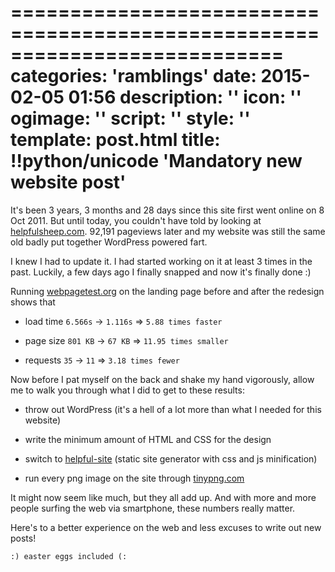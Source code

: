 ===========================================================================
categories: 'ramblings'
date: 2015-02-05 01:56
description: ''
icon: ''
ogimage: ''
script: ''
style: ''
template: post.html
title: !!python/unicode 'Mandatory new website post'
===========================================================================

It's been 3 years, 3 months and 28 days since this site first went online on 8 Oct 2011. But until today, you couldn't have told by looking at [helpfulsheep.com](http://helpfulsheep.com/). 92,191 pageviews later and my website was still the same old badly put together WordPress powered fart.

I knew I had to update it. I had started working on it at least 3 times in the past. Luckily, a few days ago I finally snapped and now it's finally done :)

Running [webpagetest.org](http://www.webpagetest.org/) on the landing page before and after the redesign shows that

* load time `6.566s` &rarr; `1.116s` &rArr; `5.88 times faster`

* page size `801 KB` &rarr; `67 KB` &rArr; `11.95 times smaller`

* requests `35` &rarr; `11` &rArr; `3.18 times fewer`

Now before I pat myself on the back and shake my hand vigorously, allow me to walk you through what I did to get to these results:

* throw out WordPress (it's a hell of a lot more than what I needed for this website)

* write the minimum amount of HTML and CSS for the design

* switch to [helpful-site](https://github.com/g4b1nagy/helpful-site) (static site generator with css and js minification)

* run every png image on the site through [tinypng.com](https://tinypng.com/)

It might now seem like much, but they all add up. And with more and more people surfing the web via smartphone, these numbers really matter.

Here's to a better experience on the web and less excuses to write out new posts!

`:) easter eggs included (:`
